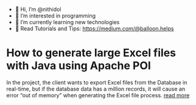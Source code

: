 - 👋 Hi, I’m @nithidol
- 👀 I’m interested in programming
- 🌱 I’m currently learning new technologies
- 🚀 Read Tutorials and Tips: https://medium.com/@balloon.helps
<!---
nithidol/nithidol is a ✨ special ✨ repository because its `README.md` (this file) appears on your GitHub profile.
You can click the Preview link to take a look at your changes.
--->
<h1>How to generate large Excel files with Java using Apache POI</h1>
In the project, the client wants to export Excel files from the Database in real-time, but if the database data has a million records, it will cause an error “out of memory” when generating the Excel file process.
<a href="https://medium.com/@balloon.helps/how-to-generate-large-excel-files-with-java-using-apache-poi-f6ef2c8257b5" target="_blank">read more</a>
